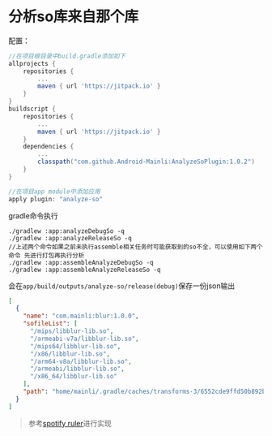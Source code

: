# 分析so库来自那个库

配置：

```groovy
//在项目根目录中build.gradle添加如下
allprojects {
    repositories {
        ...
        maven { url 'https://jitpack.io' }
    }
}
buildscript {
    repositories {
        ...
        maven { url 'https://jitpack.io' }
    }
    dependencies {
        ...
        classpath("com.github.Android-Mainli:AnalyzeSoPlugin:1.0.2")
    }
}

//在项目app module中添加应用
apply plugin: "analyze-so"
```

gradle命令执行

```shell
./gradlew :app:analyzeDebugSo -q
./gradlew :app:analyzeReleaseSo -q
//上述两个命令如果之前未执行assemble相关任务时可能获取到的so不全，可以使用如下两个命令 先进行打包再执行分析
./gradlew :app:assembleAnalyzeDebugSo -q
./gradlew :app:assembleAnalyzeReleaseSo -q
```

会在`app/build/outputs/analyze-so/release(debug)`保存一份json输出
```json
[
  {
    "name": "com.mainli:blur:1.0.0",
    "sofileList": [
      "/mips/libblur-lib.so",
      "/armeabi-v7a/libblur-lib.so",
      "/mips64/libblur-lib.so",
      "/x86/libblur-lib.so",
      "/arm64-v8a/libblur-lib.so",
      "/armeabi/libblur-lib.so",
      "/x86_64/libblur-lib.so"
    ],
    "path": "home/mainli/.gradle/caches/transforms-3/6552cde9ffd50b892b8858a97522b46b/transformed/blur-1.0.0/jni"
  }
]
```
> 参考[spotify ruler](https://github.com/spotify/ruler)进行实现
